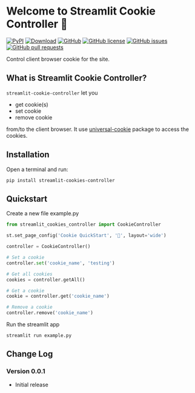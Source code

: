 # Welcome to Streamlit Cookie Controller 🍪

[![PyPI][pypi_badge]][pypi_link]
[![Download][pypi_download_badge]][pypi_link]
[![GitHub][github_badge]][github_link]
[![GitHub license][license_badge]][license_link]
[![GitHub issues][issue_badge]][issue_link]
[![GitHub pull requests][pull_badge]][pull_link]

Control client browser cookie for the site.

## What is Streamlit Cookie Controller?
`streamlit-cookie-controller` let you

- get cookie(s)
- set cookie
- remove cookie

from/to the client browser.
It use [universal-cookie](https://www.npmjs.com/package/universal-cookie) package to access the cookies.


## Installation
Open a terminal and run:
``` terminal
pip install streamlit-cookies-controller
```


## Quickstart
Create a new file example.py
``` python
from streamlit_cookies_controller import CookieController

st.set_page_config('Cookie QuickStart', '🍪', layout='wide')

controller = CookieController()

# Set a cookie
controller.set('cookie_name', 'testing')

# Get all cookies
cookies = controller.getAll()

# Get a cookie
cookie = controller.get('cookie_name')

# Remove a cookie
controller.remove('cookie_name')
```
Run the streamlit app
``` terminal
streamlit run example.py
```


## Change Log
### Version 0.0.1
- Initial release


[pypi_badge]: https://img.shields.io/pypi/v/streamlit-cookies-controller.svg
[pypi_link]: https://pypi.org/project/streamlit-cookies-controller
[pypi_download_badge]: https://static.pepy.tech/badge/streamlit-cookies-controller
[github_badge]: https://badgen.net/badge/icon/GitHub?icon=github&color=black&label
[github_link]: https://github.com/NathanChen198/streamlit-cookies-controller
[license_badge]: https://img.shields.io/badge/Licence-MIT-gr.svg
[license_link]: https://github.com/NathanChen198/streamlit-cookies-controller/blob/main/LICENSE
[issue_badge]: https://img.shields.io/github/issues/NathanChen198/streamlit-cookies-controller
[issue_link]: https://github.com/NathanChen198/streamlit-cookies-controller/issues
[pull_badge]: https://img.shields.io/github/issues-pr/NathanChen198/streamlit-cookies-controller
[pull_link]: https://github.com/NathanChen198/streamlit-cookies-controller/pulls
